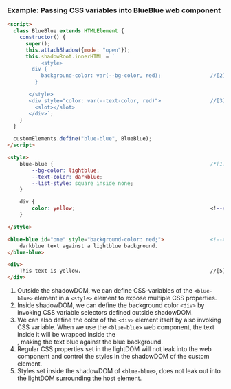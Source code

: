 ### Example: Passing CSS variables into BlueBlue web component
```html
<script>
  class BlueBlue extends HTMLElement {
    constructor() {
      super();
      this.attachShadow({mode: "open"});
      this.shadowRoot.innerHTML = `
           <style>
        div {
           background-color: var(--bg-color, red);                //[2]          
         }

       </style>
       <div style="color: var(--text-color, red)">                //[3]  
         <slot></slot>
       </div>`;                                                      
    }
  }

  customElements.define("blue-blue", BlueBlue);
</script>

<style>
    blue-blue {                                                   /*[1]*/
        --bg-color: lightblue;
        --text-color: darkblue;
        --list-style: square inside none;
    }

    div {                                                        
        color: yellow;                                            <!--4-->
    }

</style>

<blue-blue id="one" style="background-color: red;">               <!--4-->
    darkblue text against a lightblue background.
</blue-blue>

<div>                                                             
    This text is yellow.                                          //[5]
</div>
```

1. Outside the shadowDOM, we can define CSS-variables of the `<blue-blue>` element in a `<style>` element to expose multiple CSS properties.
2. Inside shadowDOM, we can define the background color `<div>` by invoking CSS variable selectors defined outside shadowDOM.
3. We can also define the color of the `<div>` element itself by also invoking CSS variable. When we use the `<blue-blue>` web 
component, the text inside it will be wrapped inside the <div>, making the text blue against the blue background.
4. Regular CSS properties set in the lightDOM will not leak into the web component and control the styles in the shadowDOM of the custom element.
5. Styles set inside the shadowDOM of `<blue-blue>`, does not leak out into the lightDOM surrounding the host element.

